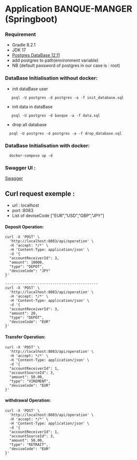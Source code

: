 # Application BANQUE-MANGER (Springboot)

### Requirement

* Gradle 8.2.1
* JDK 17
* [ Postgres DataBase 12.11 ](https://www.enterprisedb.com/postgresql-tutorial-resources-training?uuid=03b13357-9281-4985-baea-17b72a0febc3&campaignId=7012J000001F5IIQA0)
* add postgres to path(environment variable)
* NB (default password of postgres in our case is : root)

### DataBase Initialisation without docker:

* init dataBase user

```
   psql -U postgres -d postgres -a -f init_database.sql
```

* init data in dataBase

```
   psql -U postgres -d banque -a -f data.sql
```

* drop all database

```
  psql -U postgres -d postgres -a -f drop_database.sql
```
### DataBase Initialisation with docker:
```
  docker-compose up -d
```

### Swagger UI :

[ Swagger ](http://localhost:8083/swagger-ui/index.html?configUrl=/v3/api-docs/swagger-config#/)

## Curl request exemple :
* url : localhost 
* port :8083
* List of deviseCode ["EUR","USD","GBP","JPY"]

#### Deposit Operation:  
```
curl -X 'POST' \
  'http://localhost:8083/api/operation' \
  -H 'accept: */*' \
  -H 'Content-Type: application/json' \
  -d '{
  "accountReceiverId": 3,
  "amount": 10000,
  "type": "DEPOT",
  "deviseCode": "JPY"
}'

-------------------------------------------
curl -X 'POST' \
  'http://localhost:8083/api/operation' \
  -H 'accept: */*' \
  -H 'Content-Type: application/json' \
  -d '{
  "accountReceiverId": 3,
  "amount": 20,
  "type": "DEPOT",
  "deviseCode": "EUR"
}'
```
####  Transfer Operation:  
```
curl -X 'POST' \
  'http://localhost:8083/api/operation' \
  -H 'accept: */*' \
  -H 'Content-Type: application/json' \
  -d '{
  "accountReceiverId": 1,
  "accountSourceId": 3,
  "amount": 50.00,
  "type": "VIREMENT",
  "deviseCode": "EUR"
}'
```

####  withdrawal Operation:
```
curl -X 'POST' \
  'http://localhost:8083/api/operation' \
  -H 'accept: */*' \
  -H 'Content-Type: application/json' \
  -d '{
  "accountReceiverId": 1,
  "accountSourceId": 3,
  "amount": 50.00,
  "type": "RETRAIT",
  "deviseCode": "EUR"
}'
```